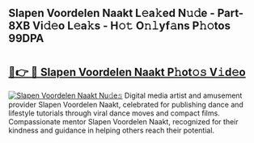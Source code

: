 ## Slapen Voordelen Naakt L𝚎a𝚔ed N𝚞𝚍e - Part-8XB Vi𝚍𝚎o L𝚎a𝚔s - H𝚘𝚝 O𝚗𝚕yf𝚊ns P𝚑𝚘tos 99DPA

# <h2><a href="http://kf71d3.oniu.top/?m=Slapen+Voordelen+Naakt">🔗👉 🔴 Slapen Voordelen Naakt P𝚑ot𝚘𝚜 V𝚒d𝚎o</a></h2>

[![Slapen Voordelen Naakt Nu𝚍e𝚜](https://i.imgur.com/0qMVB7G.gif)](http://kf71d3.oniu.top/?m=Slapen+Voordelen+Naakt)
Digital media artist and amusement provider Slapen Voordelen Naakt, celebrated for publishing dance and lifestyle tutorials through viral dance moves and compact films. Compassionate mentor Slapen Voordelen Naakt, recognized for their kindness and guidance in helping others reach their potential.  
